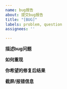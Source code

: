 ```yaml
---
name: bug报告
about: 提交bug报告
title: "[BUG]"
labels: problem, question
assignees: ''

---
```


**描述bug问题**

**如何重现**

**你希望的修复后结果**

**截屏/报错信息**
